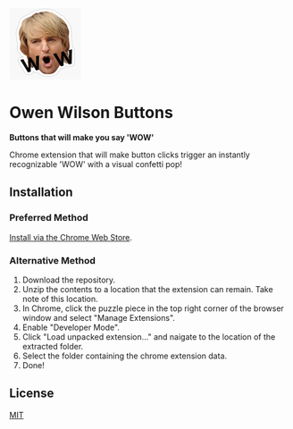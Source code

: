 ![Logo](https://github.com/HeadbangGang/owen-wilson-buttons/blob/develop/assets/owen-wilson.png?raw=true)
# Owen Wilson Buttons

**Buttons that will make you say 'WOW'**

Chrome extension that will make button clicks trigger an instantly recognizable 'WOW' with a visual confetti pop!

## Installation

### Preferred Method
[Install via the Chrome Web Store](https://chrome.google.com/webstore/detail/owen-wilson-buttons/bjmcjbjbipaaobcedgdpejjfnlgiojon?hl=en&authuser=0).

### Alternative Method
1. Download the repository.
2. Unzip the contents to a location that the extension can remain. Take note of this location.
3. In Chrome, click the puzzle piece in the top right corner of the browser window and select "Manage Extensions".
4. Enable "Developer Mode".
5. Click "Load unpacked extension..." and naigate to the location of the extracted folder.
6. Select the folder containing the chrome extension data.
7. Done!

## License

[MIT](https://choosealicense.com/licenses/mit/)

